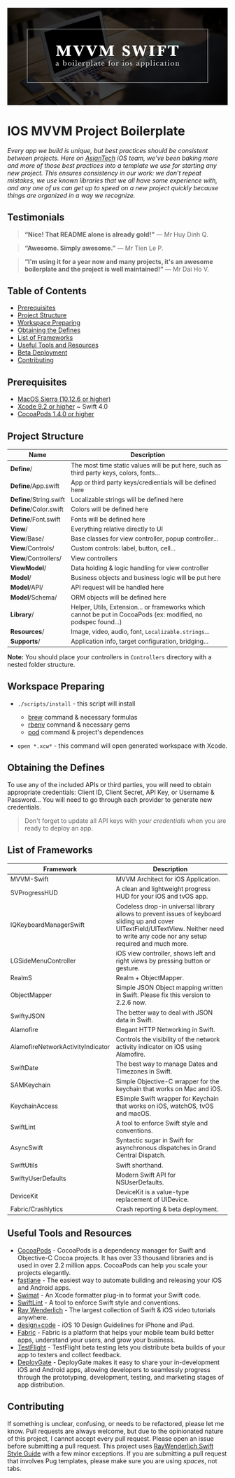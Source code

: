 ![](./assets/cover.png)

IOS MVVM Project Boilerplate
============================

*Every app we build is unique, but best practices should be consistent between projects. Here on [AsianTech](http://asiantech.vn) iOS team, we’ve been baking more and more of those best practices into a template we use for starting any new project.
This ensures consistency in our work: we don’t repeat mistakes, we use known libraries that we all have some experience with, and any one of us can get up to speed on a new project quickly because things are organized in a way we recognize.*

Testimonials
------------

> **“Nice! That README alone is already gold!”**
> — Mr Huy Dinh Q.

> **“Awesome. Simply awesome.”**
> — Mr Tien Le P.

> **“I'm using it for a year now and many projects, it's an awesome boilerplate and the project is well maintained!”**
> — Mr Dai Ho V.

Table of Contents
-----------------

- [Prerequisites](#prerequisites)
- [Project Structure](#project-structure)
- [Workspace Preparing](#workspace-preparing)
- [Obtaining the Defines](#obtaining-the-defines)
- [List of Frameworks](#list-of-frameworks)
- [Useful Tools and Resources](#useful-tools-and-resources) <!-- - [FAQ](#faq) -->
- [Beta Deployment](#beta-deployment) <!-- - [Changelog](#changelog) -->
- [Contributing](contributing)

## Prerequisites

- [MacOS Sierra (10.12.6 or higher)](https://www.apple.com/lae/macos/sierra/)
- [Xcode 9.2 or higher](https://developer.apple.com/download/) ~ Swift 4.0
- [CocoaPods 1.4.0 or higher](https://cocoapods.org/#install)

## Project Structure

| Name | Description |
| --- | --- |
| **Define**/ | The most time static values will be put here, such as third party keys, colors, fonts... |
| **Define**/App.swift | App or third party keys/credientials will be defined here |
| **Define**/String.swift | Localizable strings will be defined here |
| **Define**/Color.swift | Colors will be defined here |
| **Define**/Font.swift | Fonts will be defined here |
| **View**/ | Everything relative directly to UI |
| **View**/Base/ | Base classes for view controller, popup controller... |
| **View**/Controls/ | Custom controls: label, button, cell... |
| **View**/Controllers/ | View controllers |
| **ViewModel**/ | Data holding & logic handling for view controller |
| **Model**/ | Business objects and business logic will be put here |
| **Model**/API/ | API request will be handled here |
| **Model**/Schema/ | ORM objects will be defined here |
| **Library**/ | Helper, Utils, Extension... or frameworks which cannot be put in CocoaPods (ex: modified, no podspec found...) |
| **Resources**/ | Image, video, audio, font, `Localizable.strings`... |
| **Supports**/ | Application info, target configuration, bridging... |

**Note:** You should place your controllers in `Controllers` directory with a nested folder structure.

## Workspace Preparing

- `./scripts/install` - this script will install
    - [brew](https://github.com/Homebrew/brew) command & necessary formulas
    - [rbenv](https://github.com/rbenv/rbenv) command & necessary gems
    - [pod](https://cocoapods.org/) command & project's dependences

- `open *.xcw*` - this command will open generated workspace with Xcode.

## Obtaining the Defines

To use any of the included APIs or third parties, you will need to obtain appropriate credentials: Client ID, Client Secret, API Key, or Username & Password... You will need to go through each provider to generate new credentials.

> Don't forget to update all API keys with *your credentials* when you are ready to deploy an app.

## List of Frameworks

| Framework | Description |
| ------------------------------- | --------------------------------------------------------------------- |
| MVVM-Swift | MVVM Architect for iOS Application. |
| SVProgressHUD | A clean and lightweight progress HUD for your iOS and tvOS app. |
| IQKeyboardManagerSwift | Codeless drop-in universal library allows to prevent issues of keyboard sliding up and cover UITextField/UITextView. Neither need to write any code nor any setup required and much more. |
| LGSideMenuController | iOS view controller, shows left and right views by pressing button or gesture. |
| RealmS | Realm + ObjectMapper. |
| ObjectMapper | Simple JSON Object mapping written in Swift. Please fix this version to 2.2.6 now. |
| SwiftyJSON | The better way to deal with JSON data in Swift. |
| Alamofire | Elegant HTTP Networking in Swift. |
| AlamofireNetworkActivityIndicator | Controls the visibility of the network activity indicator on iOS using Alamofire. |
| SwiftDate | The best way to manage Dates and Timezones in Swift. |
| SAMKeychain | Simple Objective-C wrapper for the keychain that works on Mac and iOS. |
| KeychainAccess | ESimple Swift wrapper for Keychain that works on iOS, watchOS, tvOS and macOS. |
| SwiftLint | A tool to enforce Swift style and conventions. |
| AsyncSwift | Syntactic sugar in Swift for asynchronous dispatches in Grand Central Dispatch. |
| SwiftUtils | Swift shorthand. |
| SwiftyUserDefaults | Modern Swift API for NSUserDefaults. |
| DeviceKit | DeviceKit is a value-type replacement of UIDevice. |
| Fabric/Crashlytics | Crash reporting & beta deployment. |

## Useful Tools and Resources

- [CocoaPods](https://cocoapods.org/) - CocoaPods is a dependency manager for Swift and Objective-C Cocoa projects. It has over 33 thousand libraries and is used in over 2.2 million apps. CocoaPods can help you scale your projects elegantly.
- [fastlane](https://docs.fastlane.tools/) - The easiest way to automate building and releasing your iOS and Android apps.
- [Swimat](https://github.com/Jintin/Swimat) - An Xcode formatter plug-in to format your Swift code.
- [SwiftLint](https://github.com/realm/SwiftLint) - A tool to enforce Swift style and conventions.
- [Ray Wenderlich](https://www.raywenderlich.com/) - The largest collection of Swift & iOS video tutorials anywhere.
- [design+code](https://designcode.io/iosdesign-guidelines) - iOS 10 Design Guidelines for iPhone and iPad.
- [Fabric](https://docs.fabric.io/apple/fabric/overview.html) - Fabric is a platform that helps your mobile team build better apps, understand your users, and grow your business.
- [TestFlight](https://help.apple.com/itunes-connect/developer/#/devdc42b26b8) - TestFlight beta testing lets you distribute beta builds of your app to testers and collect feedback.
- [DeployGate](https://deploygate.com/docs/ios_sdk?locale=en) - DeployGate makes it easy to share your in-development iOS and Android apps, allowing developers to seamlessly progress through the prototyping, development, testing, and marketing stages of app distribution.

<!--
## FAQ

### Question?
Answer.
-->

<!--
## Changelog

### 1.0.0 (June 20, 2017)
The first version.
-->

## Contributing

If something is unclear, confusing, or needs to be refactored, please let me know. Pull requests are always welcome, but due to the opinionated nature of this project, I cannot accept every pull request. Please open an issue before submitting a pull request. This project uses [RayWenderlich Swift Style Guide](https://github.com/raywenderlich/swift-style-guide) with a
few minor exceptions. If you are submitting a pull request that involves Pug templates, please make sure you are using *spaces*, not tabs.

